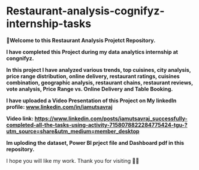 # Restaurant-analysis-cognifyz-internship-tasks

**🌟Welcome to this Restaurant Analysis Projetct Repository.**

**I have completed this Project during my data analytics internship at congnifyz.**

**In this project I have analyzed various trends, top cuisines, city analysis, price range distribution, online delivery, restaurant ratings, cuisines combination, geographic analysis, restaurant chains, restaurant reviews, vote analysis, Price Range vs. Online Delivery and Table Booking.** 



**I have uploaded a Video Presentation of this Project on My linkedIn profile: www.linkedin.com/in/iamutsavraj**


**Video link: https://www.linkedin.com/posts/iamutsavraj_successfully-completed-all-the-tasks-using-activity-7158078822284775424-tgu-?utm_source=share&utm_medium=member_desktop**

**Im uploding the dataset, Power BI prject file and Dashboard pdf in this repository.**


I hope you will like my work. Thank you for visiting 🙇‍♂️
